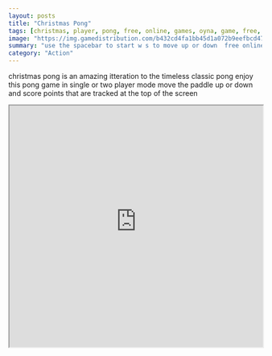 ```yaml
---
layout: posts
title: "Christmas Pong"
tags: [christmas, player, pong, free, online, games, oyna, game, free, games, play, play, games]
image: "https://img.gamedistribution.com/b432cd4fa1bb45d1a072b9eefbcd47dc.jpg"
summary: "use the spacebar to start w s to move up or down  free online games oyna game free games play play games"
category: "Action"
---
```


christmas pong is an amazing itteration to the timeless classic pong enjoy this pong game in single or two player mode move the paddle up or down and score points that are tracked at the top of the screen

<iframe width="100%" height="480px;" src="https://html5.gamedistribution.com/b432cd4fa1bb45d1a072b9eefbcd47dc/"></iframe>